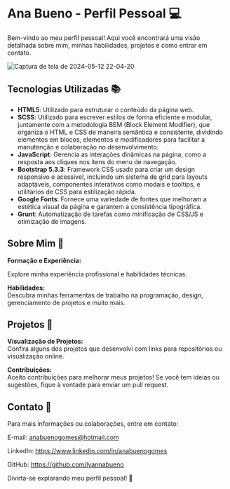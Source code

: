 # Ana Bueno - Perfil Pessoal 💻

Bem-vindo ao meu perfil pessoal! Aqui você encontrará uma visão detalhada sobre mim, minhas habilidades, projetos e como entrar em contato.

![Captura de tela de 2024-05-12 22-04-20](https://github.com/lyannabueno/portfolio/assets/130186281/954df309-1690-419d-932c-ebe3e0392eab)

## Tecnologias Utilizadas 📚

- **HTML5**: Utilizado para estruturar o conteúdo da página web.
- **SCSS**: Utilizado para escrever estilos de forma eficiente e modular, juntamente com a metodologia BEM (Block Element Modifier), que organiza o HTML e CSS de maneira semântica e consistente, dividindo elementos em blocos, elementos e modificadores para facilitar a manutenção e colaboração no desenvolvimento.
- **JavaScript**: Gerencia as interações dinâmicas na página, como a resposta aos cliques nos itens do menu de navegação.
- **Bootstrap 5.3.3**: Framework CSS usado para criar um design responsivo e acessível, incluindo um sistema de grid para layouts adaptáveis, componentes interativos como modais e tooltips, e utilitários de CSS para estilização rápida.
- **Google Fonts**: Fornece uma variedade de fontes que melhoram a estética visual da página e garantem a consistência tipográfica.
- **Grunt**: Automatização de tarefas como minificação de CSS/JS e otimização de imagens.

## Sobre Mim 🌟

**Formação e Experiência:** 

Explore minha experiência profissional e habilidades técnicas.

**Habilidades:**  
Descubra minhas ferramentas de trabalho na programação, design, gerenciamento de projetos e muito mais.

## Projetos 💼

**Visualização de Projetos:**  
Confira alguns dos projetos que desenvolvi com links para repositórios ou visualização online.

**Contribuições:**  
Aceito contribuições para melhorar meus projetos! Se você tem ideias ou sugestões, fique à vontade para enviar um pull request.

## Contato 📩

Para mais informações ou colaborações, entre em contato:

E-mail: anabuenogomes@hotmail.com  

LinkedIn: https://www.linkedin.com/in/anabuenogomes

GitHub: https://github.com/lyannabueno

Divirta-se explorando meu perfil pessoal! 🚀
